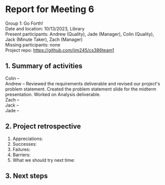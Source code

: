 # Report for Meeting 6
Group 1: Go Forth! <br>
Date and location: 10/13/2023, Library <br>
Present participants: Andrew (Quality), Jade (Manager), Colin (Quality), Jack (Minute Taker), Zach (Manager) <br>
Missing participants: none <br>
Project repo: https://github.com/jim245/cs386team1 <br>

## 1. Summary of activities
Colin – <br>
Andrew – Reviewed the requirements deliverable and revised our project's problem statement. Created the problem statement slide for the midterm presentation. Worked on Analysis deliverable. <br>
Zach – <br>
Jack – <br>
Jade – <br>

## 2. Project retrospective
  1. Appreciations: <br>
  2. Successes: <br>
  3. Failures: <br>
  4. Barriers: <br>
  5. What we should try next time: <br>

## 3. Next steps

